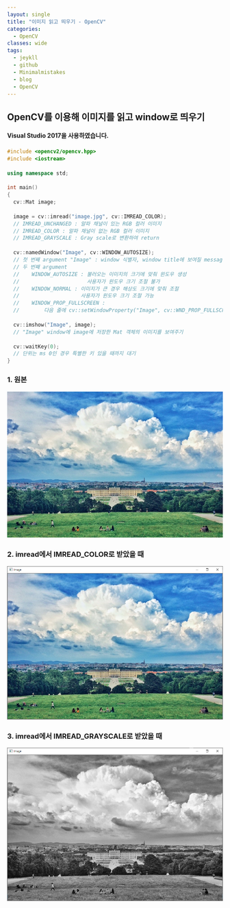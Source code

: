 ```yaml
---
layout: single
title: "이미지 읽고 띄우기 - OpenCV"
categories:
  - OpenCV
classes: wide
tags:
  - jeykll
  - github
  - Minimalmistakes
  - blog
  - OpenCV
---
```


## OpenCV를 이용해 이미지를 읽고 window로 띄우기

#### Visual Studio 2017을 사용하였습니다.

```c++
#include <opencv2/opencv.hpp>
#include <iostream>

using namespace std;

int main()
{
  cv::Mat image;

  image = cv::imread("image.jpg", cv::IMREAD_COLOR);
  // IMREAD_UNCHANGED : 알파 채널이 있는 RGB 컬러 이미지
  // IMREAD_COLOR : 알파 채널이 없는 RGB 컬러 이미지
  // IMREAD_GRAYSCALE : Gray scale로 변환하여 return

  cv::namedWindow("Image", cv::WINDOW_AUTOSIZE);
  // 첫 번째 argument "Image" : window 식별자, window title에 보여질 message
  // 두 번째 argument
  //    WINDOW_AUTOSIZE : 불러오는 이미지의 크기에 맞춰 윈도우 생성
  //                      사용자가 윈도우 크기 조절 불가
  //    WINDOW_NORMAL : 이미지가 큰 경우 해상도 크기에 맞춰 조절
  //                    사용자가 윈도우 크기 조절 가능
  //    WINDOW_PROP_FULLSCREEN :
  //        다음 줄에 cv::setWindowProperty("Image", cv::WND_PROP_FULLSCREEN, cv::WINDOW_FULLSCREEN);를 추가하며 전체 화면으로 윈도우 생성

  cv::imshow("Image", image);
  // "Image" window에 image에 저장한 Mat 객체의 이미지를 보여주기

  cv::waitKey(0);
  // 단위는 ms 0인 경우 특별한 키 있을 때까지 대기
}
```
### 1. 원본
![원본](/img/image.jpg)  

### 2. imread에서 IMREAD_COLOR로 받았을 때
![IMREAD_COLOR](/img/image_color.png)  

### 3. imread에서 IMREAD_GRAYSCALE로 받았을 때
![N=1_Example](/img/image_grayscale.png)
